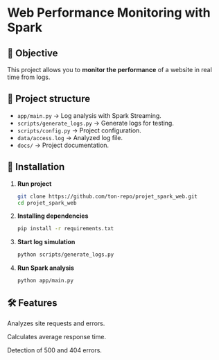 # Web Performance Monitoring with Spark

## 📌 Objective
This project allows you to **monitor the performance** of a website in real time from logs.

## 📂 Project structure
- `app/main.py` → Log analysis with Spark Streaming.
- `scripts/generate_logs.py` → Generate logs for testing.
- `scripts/config.py` → Project configuration.
- `data/access.log` → Analyzed log file.
- `docs/` → Project documentation.

## 🚀 Installation
1. **Run project**  
   ```bash
   git clone https://github.com/ton-repo/projet_spark_web.git
   cd projet_spark_web 
   ```

2. **Installing dependencies**  
   ```bash
   pip install -r requirements.txt
   ```
3. **Start log simulation** 
   ```bash
   python scripts/generate_logs.py
   ```
4. **Run Spark analysis** 
   ```bash
   python app/main.py
   ```

## 🛠 Features
Analyzes site requests and errors.

Calculates average response time.

Detection of 500 and 404 errors.


